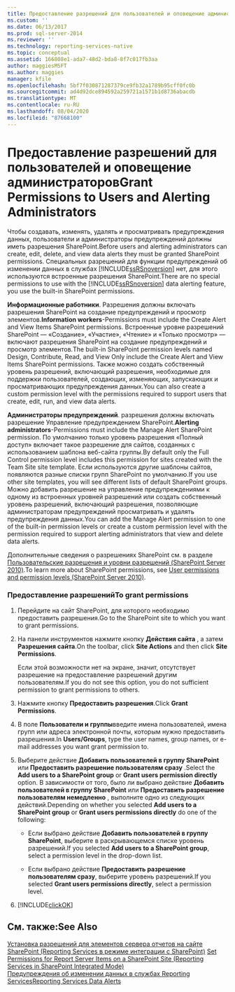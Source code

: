 ```yaml
---
title: Предоставление разрешений для пользователей и оповещение администраторов | Документы Майкрософт
ms.custom: ''
ms.date: 06/13/2017
ms.prod: sql-server-2014
ms.reviewer: ''
ms.technology: reporting-services-native
ms.topic: conceptual
ms.assetid: 166808e1-ada7-48d2-bda8-8f7c017fb3aa
author: maggiesMSFT
ms.author: maggies
manager: kfile
ms.openlocfilehash: 5bf7f030871287379ce9fb32a1789b95cff0fc0b
ms.sourcegitcommit: ad4d92dce894592a259721a1571b1d8736abacdb
ms.translationtype: MT
ms.contentlocale: ru-RU
ms.lasthandoff: 08/04/2020
ms.locfileid: "87668100"
---
```

# <a name="grant-permissions-to-users-and-alerting-administrators"></a><span data-ttu-id="5ebf4-102">Предоставление разрешений для пользователей и оповещение администраторов</span><span class="sxs-lookup"><span data-stu-id="5ebf4-102">Grant Permissions to Users and Alerting Administrators</span></span>
  <span data-ttu-id="5ebf4-103">Чтобы создавать, изменять, удалять и просматривать предупреждения данных, пользователи и администраторы предупреждений должны иметь разрешения SharePoint.</span><span class="sxs-lookup"><span data-stu-id="5ebf4-103">Before users and alerting administrators can create, edit, delete, and view data alerts they must be granted SharePoint permissions.</span></span> <span data-ttu-id="5ebf4-104">Специальных разрешений для функции предупреждений об изменении данных в службах [!INCLUDE[ssRSnoversion](../includes/ssrsnoversion-md.md)] нет, для этого используются встроенные разрешения SharePoint.</span><span class="sxs-lookup"><span data-stu-id="5ebf4-104">There are no special permissions to use with the [!INCLUDE[ssRSnoversion](../includes/ssrsnoversion-md.md)] data alerting feature, you use the built-in SharePoint permissions.</span></span>  
  
 <span data-ttu-id="5ebf4-105">**Информационные работники**. Разрешения должны включать разрешения SharePoint на создание предупреждений и просмотр элементов.</span><span class="sxs-lookup"><span data-stu-id="5ebf4-105">**Information workers**-Permissions must include the Create Alert and View Items SharePoint permissions.</span></span> <span data-ttu-id="5ebf4-106">Встроенные уровне разрешений SharePoint — «Создание», «Участие», «Чтение» и «Только просмотр» — включают разрешения SharePoint на создание предупреждений и просмотр элементов.</span><span class="sxs-lookup"><span data-stu-id="5ebf4-106">The built-in SharePoint permission levels named Design, Contribute, Read, and View Only include the Create Alert and View Items SharePoint permissions.</span></span> <span data-ttu-id="5ebf4-107">Также можно создать собственный уровень разрешений, включающий разрешения, необходимые для поддержки пользователей, создающих, изменяющих, запускающих и просматривающих предупреждения данных.</span><span class="sxs-lookup"><span data-stu-id="5ebf4-107">You can also create a custom permission level with the permissions required to support users that create, edit, run, and view data alerts.</span></span>  
  
 <span data-ttu-id="5ebf4-108">**Администраторы предупреждений**. разрешения должны включать разрешение Управление предупреждением SharePoint.</span><span class="sxs-lookup"><span data-stu-id="5ebf4-108">**Alerting administrators**-Permissions must include the Manage Alert SharePoint permission.</span></span> <span data-ttu-id="5ebf4-109">По умолчанию только уровень разрешения «Полный доступ» включает такое разрешение для сайтов, созданных с использованием шаблона веб-сайта группы.</span><span class="sxs-lookup"><span data-stu-id="5ebf4-109">By default only the Full Control permission level includes this permission for sites created with the Team Site site template.</span></span> <span data-ttu-id="5ebf4-110">Если используются другие шаблоны сайтов, появляются разные списки групп SharePoint по умолчанию.</span><span class="sxs-lookup"><span data-stu-id="5ebf4-110">If you use other site templates, you will see different lists of default SharePoint groups.</span></span> <span data-ttu-id="5ebf4-111">Можно добавить разрешение на управление предупреждениями к одному из встроенных уровней разрешений или создать собственный уровень разрешений, включающий разрешения, позволяющие администраторам предупреждений просматривать и удалять предупреждения данных.</span><span class="sxs-lookup"><span data-stu-id="5ebf4-111">You can add the Manage Alert permission to one of the built-in permission levels or create a custom permission level with the permission required to support alerting administrators that view and delete data alerts.</span></span>  
  
 <span data-ttu-id="5ebf4-112">Дополнительные сведения о разрешениях SharePoint см. в разделе [Пользовательские разрешения и уровни разрешений (SharePoint Server 2010)](https://technet.microsoft.com/library/cc721640.aspx).</span><span class="sxs-lookup"><span data-stu-id="5ebf4-112">To learn more about SharePoint permissions, see [User permissions and permission levels (SharePoint Server 2010)](https://technet.microsoft.com/library/cc721640.aspx).</span></span>  
  
### <a name="to-grant-permissions"></a><span data-ttu-id="5ebf4-113">Предоставление разрешений</span><span class="sxs-lookup"><span data-stu-id="5ebf4-113">To grant permissions</span></span>  
  
1.  <span data-ttu-id="5ebf4-114">Перейдите на сайт SharePoint, для которого необходимо предоставить разрешения.</span><span class="sxs-lookup"><span data-stu-id="5ebf4-114">Go to the SharePoint site to which you want to grant permissions.</span></span>  
  
2.  <span data-ttu-id="5ebf4-115">На панели инструментов нажмите кнопку **Действия сайта** , а затем **Разрешения сайта**.</span><span class="sxs-lookup"><span data-stu-id="5ebf4-115">On the toolbar, click **Site Actions** and then click **Site Permissions**.</span></span>  
  
     <span data-ttu-id="5ebf4-116">Если этой возможности нет на экране, значит, отсутствует разрешение на предоставление разрешений другим пользователям.</span><span class="sxs-lookup"><span data-stu-id="5ebf4-116">If you do not see this option, you do not sufficient permission to grant permissions to others.</span></span>  
  
3.  <span data-ttu-id="5ebf4-117">Нажмите кнопку **Предоставить разрешения**.</span><span class="sxs-lookup"><span data-stu-id="5ebf4-117">Click **Grant Permissions**.</span></span>  
  
4.  <span data-ttu-id="5ebf4-118">В поле **Пользователи и группы**введите имена пользователей, имена групп или адреса электронной почты, которым нужно предоставить разрешения.</span><span class="sxs-lookup"><span data-stu-id="5ebf4-118">In **Users/Groups**, type the user names, group names, or e-mail addresses you want grant permission to.</span></span>  
  
5.  <span data-ttu-id="5ebf4-119">Выберите действие **Добавить пользователей в группу SharePoint** или **Предоставить разрешение пользователям сразу** .</span><span class="sxs-lookup"><span data-stu-id="5ebf4-119">Select the **Add users to a SharePoint group** or **Grant users permission directly** option.</span></span> <span data-ttu-id="5ebf4-120">В зависимости от того, было ли выбрано действие **Добавить пользователей в группу SharePoint** или **Предоставить разрешение пользователям немедленно** , выполните одно из следующих действий.</span><span class="sxs-lookup"><span data-stu-id="5ebf4-120">Depending on whether you selected **Add users to a SharePoint group** or **Grant users permissions directly** do one of the following:</span></span>  
  
    -   <span data-ttu-id="5ebf4-121">Если выбрано действие **Добавить пользователей в группу SharePoint**, выберите в раскрывающемся списке уровень разрешений.</span><span class="sxs-lookup"><span data-stu-id="5ebf4-121">If you selected **Add users to a SharePoint group**, select a permission level in the drop-down list.</span></span>  
  
    -   <span data-ttu-id="5ebf4-122">Если выбрано действие **Предоставить разрешение пользователям сразу**, выберите уровень разрешений.</span><span class="sxs-lookup"><span data-stu-id="5ebf4-122">If you selected **Grant users permissions directly**, select a permission level.</span></span>  
  
6.  [!INCLUDE[clickOK](../includes/clickok-md.md)]  
  
## <a name="see-also"></a><span data-ttu-id="5ebf4-123">См. также:</span><span class="sxs-lookup"><span data-stu-id="5ebf4-123">See Also</span></span>  
 <span data-ttu-id="5ebf4-124">[Установка разрешений для элементов сервера отчетов на сайте SharePoint &#40;Reporting Services в режиме интеграции с SharePoint&#41;](security/set-permissions-for-report-server-items-on-a-sharepoint-site.md) </span><span class="sxs-lookup"><span data-stu-id="5ebf4-124">[Set Permissions for Report Server Items on a SharePoint Site &#40;Reporting Services in SharePoint Integrated Mode&#41;](security/set-permissions-for-report-server-items-on-a-sharepoint-site.md) </span></span>  
 [<span data-ttu-id="5ebf4-125">Предупреждения об изменении данных в службах Reporting Services</span><span class="sxs-lookup"><span data-stu-id="5ebf4-125">Reporting Services Data Alerts</span></span>](../ssms/agent/alerts.md)  
  
  
